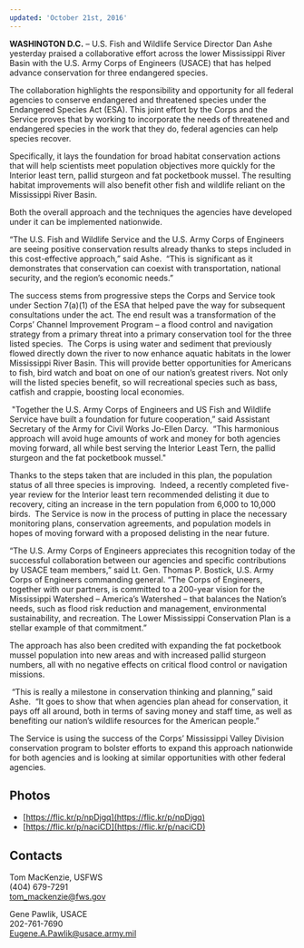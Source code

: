 ```yaml
---
updated: 'October 21st, 2016'
---
```


**WASHINGTON D.C.** – U.S. Fish and Wildlife Service Director Dan Ashe yesterday praised a collaborative effort across the lower Mississippi River Basin with the U.S. Army Corps of Engineers (USACE) that has helped advance conservation for three endangered species.

The collaboration highlights the responsibility and opportunity for all federal agencies to conserve endangered and threatened species under the Endangered Species Act (ESA). This joint effort by the Corps and the Service proves that by working to incorporate the needs of threatened and endangered species in the work that they do, federal agencies can help species recover.

Specifically, it lays the foundation for broad habitat conservation actions that will help scientists meet population objectives more quickly for the Interior least tern, pallid sturgeon and fat pocketbook mussel. The resulting habitat improvements will also benefit other fish and wildlife reliant on the Mississippi River Basin.

Both the overall approach and the techniques the agencies have developed under it can be implemented nationwide.

“The U.S. Fish and Wildlife Service and the U.S. Army Corps of Engineers are seeing positive conservation results already thanks to steps included in this cost-effective approach,” said Ashe.  “This is significant as it demonstrates that conservation can coexist with transportation, national security, and the region’s economic needs.”

The success stems from progressive steps the Corps and Service took under Section 7(a)(1) of the ESA that helped pave the way for subsequent consultations under the act. The end result was a transformation of the Corps’ Channel Improvement Program – a flood control and navigation strategy from a primary threat into a primary conservation tool for the three listed species.  The Corps is using water and sediment that previously flowed directly down the river to now enhance aquatic habitats in the lower Mississippi River Basin. This will provide better opportunities for Americans to fish, bird watch and boat on one of our nation’s greatest rivers. Not only will the listed species benefit, so will recreational species such as bass, catfish and crappie, boosting local economies.

 "Together the U.S. Army Corps of Engineers and US Fish and Wildlife Service have built a foundation for future cooperation,” said Assistant Secretary of the Army for Civil Works Jo-Ellen Darcy.  “This harmonious approach will avoid huge amounts of work and money for both agencies moving forward, all while best serving the Interior Least Tern, the pallid sturgeon and the fat pocketbook mussel."

Thanks to the steps taken that are included in this plan, the population status of all three species is improving.  Indeed, a recently completed five-year review for the Interior least tern recommended delisting it due to recovery, citing an increase in the tern population from 6,000 to 10,000 birds.  The Service is now in the process of putting in place the necessary monitoring plans, conservation agreements, and population models in hopes of moving forward with a proposed delisting in the near future. 

“The U.S. Army Corps of Engineers appreciates this recognition today of the successful collaboration between our agencies and specific contributions by USACE team members,” said Lt. Gen. Thomas P. Bostick, U.S. Army Corps of Engineers commanding general. “The Corps of Engineers, together with our partners, is committed to a 200-year vision for the Mississippi Watershed – America’s Watershed – that balances the Nation’s needs, such as flood risk reduction and management, environmental sustainability, and recreation. The Lower Mississippi Conservation Plan is a stellar example of that commitment.”

The approach has also been credited with expanding the fat pocketbook mussel population into new areas and with increased pallid sturgeon numbers, all with no negative effects on critical flood control or navigation missions.

 “This is really a milestone in conservation thinking and planning,” said Ashe.  “It goes to show that when agencies plan ahead for conservation, it pays off all around, both in terms of saving money and staff time, as well as benefiting our nation’s wildlife resources for the American people.”

The Service is using the success of the Corps’ Mississippi Valley Division conservation program to bolster efforts to expand this approach nationwide for both agencies and is looking at similar opportunities with other federal agencies.

## Photos

 - [https://flic.kr/p/npDjgq](https://flic.kr/p/npDjgq)
 - [https://flic.kr/p/naciCD](https://flic.kr/p/naciCD)

## Contacts

Tom MacKenzie, USFWS  
(404) 679-7291  
[tom_mackenzie@fws.gov](https://mail.google.com/mail/?view=cm&fs=1&tf=1&to=tom_mackenzie@fws.gov)

Gene Pawlik, USACE  
202-761-7690  
[Eugene.A.Pawlik@usace.army.mil](https://mail.google.com/mail/?view=cm&fs=1&tf=1&to=Eugene.A.Pawlik@usace.army.mil)
